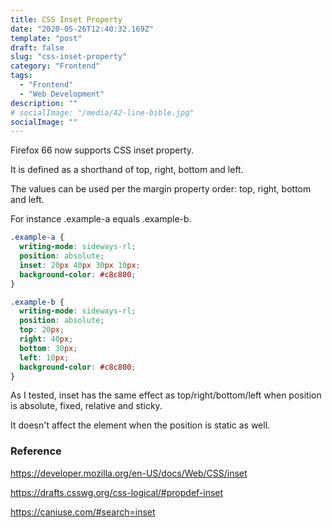 ```yaml
---
title: CSS Inset Property
date: "2020-05-26T12:40:32.169Z"
template: "post"
draft: false
slug: "css-inset-property"
category: "Frontend"
tags:
  - "Frontend"
  - "Web Development"
description: ""
# socialImage: "/media/42-line-bible.jpg"
socialImage: ""
---
```


Firefox 66 now supports CSS inset property.

It is defined as a shorthand of top, right, bottom and left.

The values can be used per the margin property order: top, right, bottom and left.

For instance .example-a equals .example-b.

```CSS
.example-a {
  writing-mode: sideways-rl;
  position: absolute;
  inset: 20px 40px 30px 10px;
  background-color: #c8c800;
}
```

```CSS
.example-b {
  writing-mode: sideways-rl;
  position: absolute;
  top: 20px;
  right: 40px;
  bottom: 30px;
  left: 10px;
  background-color: #c8c800;
}
```

As I tested, inset has the same effect as top/right/bottom/left when position is absolute, fixed, relative and sticky.

It doesn't affect the element when the position is static as well.

### Reference

<https://developer.mozilla.org/en-US/docs/Web/CSS/inset>

<https://drafts.csswg.org/css-logical/#propdef-inset>

<https://caniuse.com/#search=inset>
